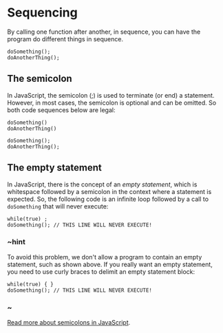 # Sequencing

By calling one function after another, in sequence, you can have the program do different things in sequence.

```typescript-ignore
doSomething();
doAnotherThing();
```

## The semicolon 

In JavaScript, the semicolon (;) is used to terminate (or end) a statement. However, in most
cases, the semicolon is optional and can be omitted. So both code sequences below are 
legal:

```typescript-ignore
doSomething()
doAnotherThing()
```

```typescript-ignore
doSomething();
doAnotherThing();
```

## The empty statement

In JavaScript, there is the concept of an *empty statement*, which is whitespace followed by
a semicolon in the context where a statement is expected.
So, the following code is an infinite loop
followed by a call to `doSomething` that will never execute:
```typescript-ignore
while(true) ;
doSomething(); // THIS LINE WILL NEVER EXECUTE!
```

### ~hint

To avoid this problem, we don't allow a program to contain an empty statement, such as shown above. 
If you really want an empty statement, you need to use curly braces to delimit an empty statement block:
```typescript-ignore
while(true) { } 
doSomething(); // THIS LINE WILL NEVER EXECUTE!
```

### ~

[Read more about semicolons in JavaScript](http://inimino.org/~inimino/blog/javascript_semicolons).